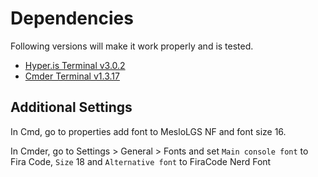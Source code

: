 # Dependencies

Following versions will make it work properly and is tested.

* [Hyper.is Terminal v3.0.2](https://github.com/vercel/hyper/releases/tag/3.0.2)
* [Cmder Terminal v1.3.17](https://github.com/cmderdev/cmder/releases/tag/v1.3.17)


## Additional Settings
In Cmd, go to properties add font to MesloLGS NF and font size 16.

In Cmder, go to Settings > General > Fonts and set `Main console font` to Fira Code, `Size` 18 and `Alternative font` to FiraCode Nerd Font
